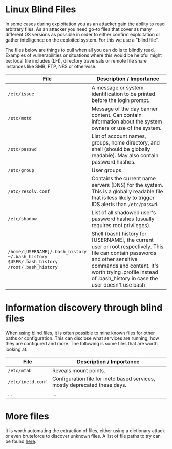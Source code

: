 # Linux Blind Files

In some cases during exploitation you as an attacker gain the ability to read arbitrary files. As an attacker you need go-to files that cover as many different OS versions as possible in order to either confirm exploitation or gather intelligence on the exploited system. For this we use a "blind file".

The files below are things to pull when all you can do is to blindly read. Examples of vulnerabilities or situations where this would be helpful might be: local file includes (LFI), directory traversals or remote file share instances like SMB, FTP, NFS or otherwise.

| File     | Description / Importance |
| -------- | ------------------------ |
| `/etc/issue` | A message or system identification to be printed before the login prompt. |
| `/etc/motd` | Message of the day banner content. Can contain information about the system owners or use of the system. |
| `/etc/passwd` | List of account names, groups, home directory, and shell (should be globally readable). May also contain password hashes. |
| `/etc/group` | User groups. |
| `/etc/resolv.conf` | Contains the current name servers (DNS) for the system. This is a globally readable file that is less likely to trigger IDS alerts than `/etc/passwd`. |
| `/etc/shadow` | List of all shadowed user's password hashes (usually requires root privileges). |
| `/home/[USERNAME]/.bash_history`<br>`~/.bash_history`<br>`$USER/.bash_history`<br>`/root/.bash_history` | Shell (bash) history for [USERNAME], the current user or root respectively. This file can contain passwords and other sensitive commands and content. It's worth trying .profile instead of .bash_history in case the user doesn't use bash |

# Information discovery through blind files

When using blind files, it is often possible to mine known files for other paths or configuration. This can disclose what services are running, how they are configured and more. The following is some files that are worth looking at.

| File     | Description / Importance |
| -------- | ------------------------ |
| `/etc/mtab` | Reveals mount points. |
| `/etc/inetd.conf` | Configuration file for inetd based services, mostly deprecated these days. |
| ... | ... |

# More files
It is worth automating the extraction of files, either using a dictionary attack or even bruteforce to discover unknown files.
A list of file paths to try can be found  [here](pillage.lst).
